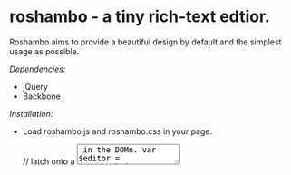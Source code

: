 # roshambo - a tiny rich-text edtior.

Roshambo aims to provide a beautiful design by default and the simplest 
usage as possible.

*Dependencies:*

- jQuery
- Backbone

*Installation:*

- Load roshambo.js and roshambo.css in your page.


  // latch onto a <textarea> in the DOMn.
  var $editor = $.roshambo('textarea')

  $editor.bind('submit', function(data) {
    // Play with the user's text.
  }

*Ideally it will provide interesting events that you can listen for.*


*Browser Support:*

I have no idea right now.